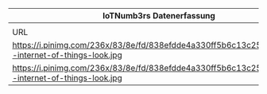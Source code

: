 |IoTNumb3rs Datenerfassung|||||||||||
| ---- | ---- | ---- | ---- | ---- | ---- | ---- | ---- | ---- | ---- | ---- |
||||||||||||
|URL|home_url|filename|device_class|device_count|market_class|market_volume|prognosis_year|publication_year|authorship_class|Dropbox folder|
|https://i.pinimg.com/236x/83/8e/fd/838efdde4a330ff5b6c13c25d5ec8a54--internet-of-things-look.jpg|https://www.pinterest.de/michael_kroker/internet-of-things-industrie-40/?lp=true|file7_838efdde4a330ff5b6c13c25d5ec8a54--internet-of-things-look.jpg|device|12100000000|||2015|2016|scientist|Pattoho/20190101-2100|
|https://i.pinimg.com/236x/83/8e/fd/838efdde4a330ff5b6c13c25d5ec8a54--internet-of-things-look.jpg|https://www.pinterest.de/michael_kroker/internet-of-things-industrie-40/?lp=true|file7_838efdde4a330ff5b6c13c25d5ec8a54--internet-of-things-look.jpg|device|30300000000|||2020|2016|scientist|Pattoho/20190101-2100|
